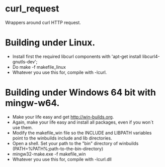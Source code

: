 # curl_request

Wrappers around curl HTTP request.

# Building under Linux.

- Install first the required libcurl components with 'apt-get install libcurl4-gnutls-dev';
- Do make -f makefile_linux
- Whatever you use this for, compile with -lcurl.

# Building under Windows 64 bit with mingw-w64.

- Make your life easy and get http://win-builds.org.
- Again, make your life easy and install all packages, even if you won´t use them.
- Modify the makefile_win file so the INCLUDE and LIBPATH variables point to the winbuilds include and lib directories.
- Open a shell. Set your path to the "bin" directory of winbuilds (PATH=%PATH%;path-to-the-bin-directory)
- mingw32-make.exe -f makefile_win
- Whatever you use this for, compile with -lcurl.dll
